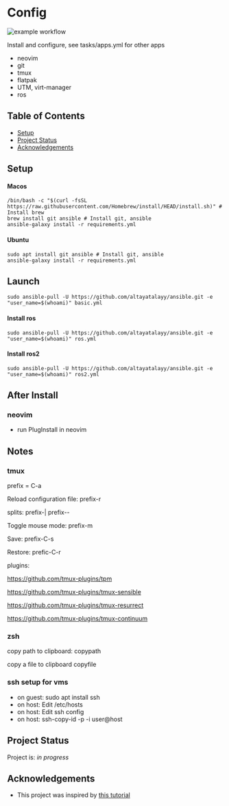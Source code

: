 # Config
![example workflow](https://github.com/altayatalayy/ansible/actions/workflows/CI.yml/badge.svg)

Install and configure, see tasks/apps.yml for other apps
* neovim
* git
* tmux
* flatpak
* UTM, virt-manager
* ros

## Table of Contents
* [Setup](#setup)
* [Project Status](#project-status)
* [Acknowledgements](#acknowledgements)
<!-- * [License](#license) -->

## Setup
#### Macos
```
/bin/bash -c "$(curl -fsSL https://raw.githubusercontent.com/Homebrew/install/HEAD/install.sh)" # Install brew
brew install git ansible # Install git, ansible
ansible-galaxy install -r requirements.yml
```
#### Ubuntu
```
sudo apt install git ansible # Install git, ansible
ansible-galaxy install -r requirements.yml
```

## Launch
```
sudo ansible-pull -U https://github.com/altayatalayy/ansible.git -e "user_name=$(whoami)" basic.yml
```
#### Install ros
```
sudo ansible-pull -U https://github.com/altayatalayy/ansible.git -e "user_name=$(whoami)" ros.yml
```
#### Install ros2
```
sudo ansible-pull -U https://github.com/altayatalayy/ansible.git -e "user_name=$(whoami)" ros2.yml
```

## After Install
### neovim
- run PlugInstall in neovim
  
## Notes
### tmux
prefix = C-a

Reload configuration file: prefix-r

splits: prefix-| prefix--

Toggle mouse mode: prefix-m

Save: prefix-C-s

Restore: prefic-C-r

plugins:

https://github.com/tmux-plugins/tpm

https://github.com/tmux-plugins/tmux-sensible 

https://github.com/tmux-plugins/tmux-resurrect

https://github.com/tmux-plugins/tmux-continuum
  
 
### zsh

copy path to clipboard: copypath

copy a file to clipboard copyfile

### ssh setup for vms
- on guest: sudo apt install ssh
- on host: Edit /etc/hosts
- on host: Edit ssh config 
- on host: ssh-copy-id -p <port> -i <sshkey> user@host


## Project Status
Project is: _in progress_ 

## Acknowledgements
- This project was inspired by [this tutorial](https://www.example.com)
